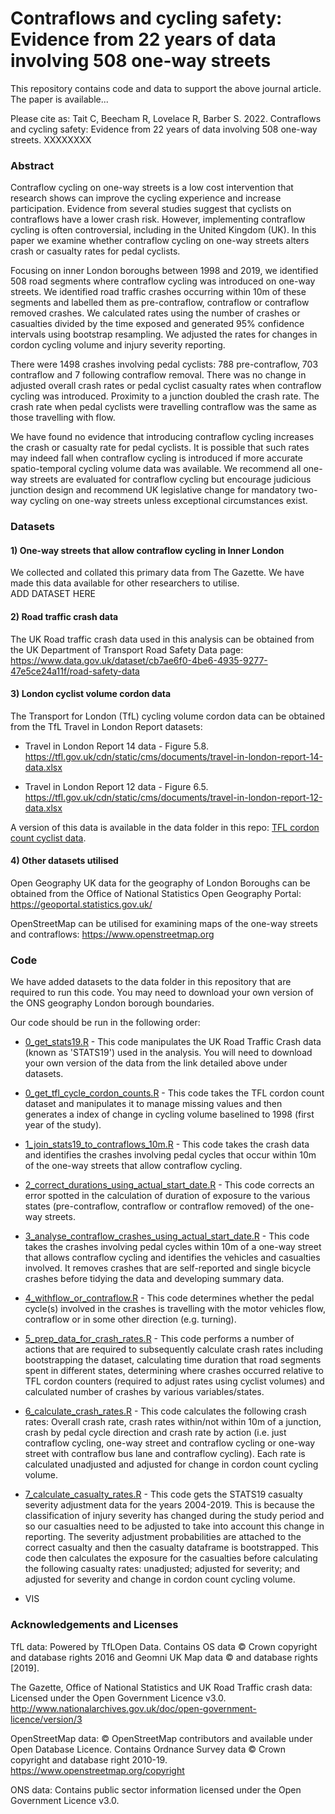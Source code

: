# Contraflows and cycling safety: Evidence from 22 years of data involving 508 one-way streets  

This repository contains code and data to support the above journal article. The paper is available... 

Please cite as:
Tait C, Beecham R, Lovelace R, Barber S. 2022. Contraflows and cycling safety: Evidence from 22 years of data involving 508 one-way streets. XXXXXXXX

### Abstract  

Contraflow cycling on one-way streets is a low cost intervention that research shows can
improve the cycling experience and increase participation. Evidence from several studies
suggest that cyclists on contraflows have a lower crash risk. However, implementing contraflow
cycling is often controversial, including in the United Kingdom (UK). In this paper we examine
whether contraflow cycling on one-way streets alters crash or casualty rates for pedal cyclists.  

Focusing on inner London boroughs between 1998 and 2019, we identified 508 road segments
where contraflow cycling was introduced on one-way streets. We identified road traffic crashes
occurring within 10m of these segments and labelled them as pre-contraflow, contraflow or
contraflow removed crashes. We calculated rates using the number of crashes or casualties
divided by the time exposed and generated 95% confidence intervals using bootstrap
resampling. We adjusted the rates for changes in cordon cycling volume and injury severity
reporting.  

There were 1498 crashes involving pedal cyclists: 788 pre-contraflow, 703 contraflow and 7
following contraflow removal. There was no change in adjusted overall crash rates or pedal
cyclist casualty rates when contraflow cycling was introduced. Proximity to a junction doubled
the crash rate. The crash rate when pedal cyclists were travelling contraflow was the same as
those travelling with flow.  

We have found no evidence that introducing contraflow cycling increases the crash or casualty
rate for pedal cyclists. It is possible that such rates may indeed fall when contraflow cycling is
introduced if more accurate spatio-temporal cycling volume data was available. We recommend
all one-way streets are evaluated for contraflow cycling but encourage judicious junction design and recommend UK legislative change for mandatory two-way cycling on one-way streets unless exceptional circumstances exist.

### Datasets  

#### 1) One-way streets that allow contraflow cycling in Inner London
We collected and collated this primary data from The Gazette. We have made this data available for other researchers to utilise.  
ADD DATASET HERE


#### 2) Road traffic crash data
The UK Road traffic crash data used in this analysis can be obtained from the UK Department of Transport Road Safety Data page:
https://www.data.gov.uk/dataset/cb7ae6f0-4be6-4935-9277-47e5ce24a11f/road-safety-data  


#### 3) London cyclist volume cordon data
The Transport for London (TfL) cycling volume cordon data can be obtained from the TfL Travel in London Report datasets:  

- Travel in London Report 14 data - Figure 5.8.  https://tfl.gov.uk/cdn/static/cms/documents/travel-in-london-report-14-data.xlsx  

- Travel in London Report 12 data - Figure 6.5. https://tfl.gov.uk/cdn/static/cms/documents/travel-in-london-report-12-data.xlsx

A version of this data is available in the data folder in this repo: [TFL cordon count cyclist data](data/TFL_Cordon_data_1976_2020.csv).   

  

#### 4) Other datasets utilised
Open Geography UK data for the geography of London Boroughs can be obtained from the Office of National Statistics Open Geography Portal:
https://geoportal.statistics.gov.uk/

OpenStreetMap can be utilised for examining maps of the one-way streets and contraflows:
https://www.openstreetmap.org  



### Code
  
We have added datasets to the data folder in this repository that are required to run this code. You may need to download your own version of the ONS geography London borough boundaries.

Our code should be run in the following order:  

- [0_get_stats19.R](code/0_get_stats19.R) - This code manipulates the UK Road Traffic Crash data (known as 'STATS19') used in the analysis. You will need to download your own version of the data from the link detailed above under datasets.  

- [0_get_tfl_cycle_cordon_counts.R](code/0_get_tfl_cycle_cordon_counts.R) - This code takes the TFL cordon count dataset and manipulates it to manage missing values and then generates a index of change in cycling volume baselined to 1998 (first year of the study).

- [1_join_stats19_to_contraflows_10m.R](code/1_join_stats19_to_contraflows_10m.R) - This code takes the crash data and identifies the crashes involving pedal cycles that occur within 10m of the one-way streets that allow contraflow cycling.  

- [2_correct_durations_using_actual_start_date.R](code/2_correct_durations_using_actual_start_date.R) - This code corrects an error spotted in the calculation of duration of exposure to the various states (pre-contraflow, contraflow or contraflow removed) of the one-way streets.  

- [3_analyse_contraflow_crashes_using_actual_start_date.R](code/3_analyse_contraflow_crashes_using_actual_start_date.R) - This code takes the crashes involving pedal cycles within 10m of a one-way street that allows contraflow cycling and identifies the vehicles and casualties involved. It removes crashes that are self-reported and single bicycle crashes before tidying the data and developing summary data.  

- [4_withflow_or_contraflow.R](code/4_withflow_or_contraflow.R) - This code determines whether the pedal cycle(s) involved in the crashes is travelling with the motor vehicles flow, contraflow or in some other direction (e.g. turning).  

- [5_prep_data_for_crash_rates.R](code/5_prep_data_for_crash_rates.R) - This code performs a number of actions that are required to subsequently calculate crash rates including bootstrapping the dataset, calculating time duration that road segments spent in different states, determining where crashes occurred relative to TFL cordon counters (required to adjust rates using cyclist volumes) and calculated number of crashes by various variables/states.   

- [6_calculate_crash_rates.R](6_calculate_crash_rates.R) - This code calculates the following crash rates: Overall crash rate, crash rates within/not within 10m of a junction, crash by pedal cycle direction and crash rate by action (i.e. just contraflow cycling, one-way street and contraflow cycling or one-way street with contraflow bus lane and contraflow cycling). Each rate is calculated unadjusted and adjusted for change in cordon count cycling volume.    

- [7_calculate_casualty_rates.R](7_calculate_casualty_rates.R) - This code gets the STATS19 casualty severity adjustment data for the years 2004-2019. This is because the classification of injury severity has changed during the study period and so our casualties need to be adjusted to take into account this change in reporting.  The severity adjustment probabilities are attached to the correct casualty and then the casualty dataframe is bootstrapped. This code then calculates the exposure for the casualties before calculating the following casualty rates: unadjusted; adjusted for severity; and adjusted for severity and change in cordon count cycling volume.  

- []()  VIS




### Acknowledgements and Licenses

TfL data: Powered by TfLOpen Data.  Contains OS data © Crown copyright and database rights 2016 and Geomni UK Map data © and database rights [2019].  

The Gazette, Office of National Statistics and UK Road Traffic crash data: Licensed under the Open Government Licence v3.0. http://www.nationalarchives.gov.uk/doc/open-government-licence/version/3  

OpenStreetMap data: © OpenStreetMap contributors and available under Open Database Licence. Contains Ordnance Survey data © Crown copyright and database right 2010-19. https://www.openstreetmap.org/copyright  

ONS data: Contains public sector information licensed under the Open Government Licence v3.0. 
